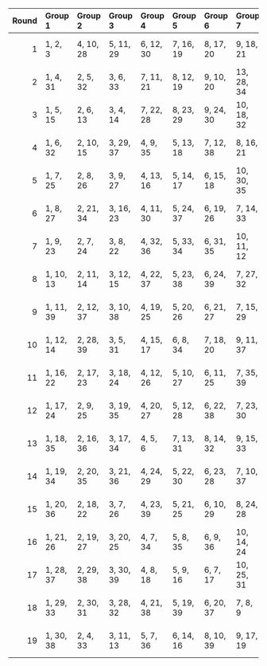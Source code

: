 |   Round | Group 1   | Group 2   | Group 3   | Group 4   | Group 5   | Group 6   | Group 7    | Group 8    | Group 9    | Group 10   | Group 11   | Group 12   | Group 13   |
|--------:|:----------|:----------|:----------|:----------|:----------|:----------|:-----------|:-----------|:-----------|:-----------|:-----------|:-----------|:-----------|
|       1 | 1, 2, 3   | 4, 10, 28 | 5, 11, 29 | 6, 12, 30 | 7, 16, 19 | 8, 17, 20 | 9, 18, 21  | 13, 33, 38 | 14, 31, 39 | 15, 32, 37 | 22, 26, 36 | 23, 27, 34 | 24, 25, 35 |
|       2 | 1, 4, 31  | 2, 5, 32  | 3, 6, 33  | 7, 11, 21 | 8, 12, 19 | 9, 10, 20 | 13, 28, 34 | 14, 29, 35 | 15, 30, 36 | 16, 24, 38 | 17, 22, 39 | 18, 23, 37 | 25, 26, 27 |
|       3 | 1, 5, 15  | 2, 6, 13  | 3, 4, 14  | 7, 22, 28 | 8, 23, 29 | 9, 24, 30 | 10, 18, 32 | 11, 16, 33 | 12, 17, 31 | 19, 20, 21 | 25, 34, 37 | 26, 35, 38 | 27, 36, 39 |
|       4 | 1, 6, 32  | 2, 10, 15 | 3, 29, 37 | 4, 9, 35  | 5, 13, 18 | 7, 12, 38 | 8, 16, 21  | 11, 19, 24 | 14, 22, 27 | 17, 25, 30 | 20, 28, 33 | 23, 31, 36 | 26, 34, 39 |
|       5 | 1, 7, 25  | 2, 8, 26  | 3, 9, 27  | 4, 13, 16 | 5, 14, 17 | 6, 15, 18 | 10, 30, 35 | 11, 28, 36 | 12, 29, 34 | 19, 23, 33 | 20, 24, 31 | 21, 22, 32 | 37, 38, 39 |
|       6 | 1, 8, 27  | 2, 21, 34 | 3, 16, 23 | 4, 11, 30 | 5, 24, 37 | 6, 19, 26 | 7, 14, 33  | 9, 22, 29  | 10, 17, 36 | 12, 25, 32 | 13, 20, 39 | 15, 28, 35 | 18, 31, 38 |
|       7 | 1, 9, 23  | 2, 7, 24  | 3, 8, 22  | 4, 32, 36 | 5, 33, 34 | 6, 31, 35 | 10, 11, 12 | 13, 19, 37 | 14, 20, 38 | 15, 21, 39 | 16, 25, 28 | 17, 26, 29 | 18, 27, 30 |
|       8 | 1, 10, 13 | 2, 11, 14 | 3, 12, 15 | 4, 22, 37 | 5, 23, 38 | 6, 24, 39 | 7, 27, 32  | 8, 25, 33  | 9, 26, 31  | 16, 20, 30 | 17, 21, 28 | 18, 19, 29 | 34, 35, 36 |
|       9 | 1, 11, 39 | 2, 12, 37 | 3, 10, 38 | 4, 19, 25 | 5, 20, 26 | 6, 21, 27 | 7, 15, 29  | 8, 13, 30  | 9, 14, 28  | 16, 17, 18 | 22, 31, 34 | 23, 32, 35 | 24, 33, 36 |
|      10 | 1, 12, 14 | 2, 28, 39 | 3, 5, 31  | 4, 15, 17 | 6, 8, 34  | 7, 18, 20 | 9, 11, 37  | 10, 21, 23 | 13, 24, 26 | 16, 27, 29 | 19, 30, 32 | 22, 33, 35 | 25, 36, 38 |
|      11 | 1, 16, 22 | 2, 17, 23 | 3, 18, 24 | 4, 12, 26 | 5, 10, 27 | 6, 11, 25 | 7, 35, 39  | 8, 36, 37  | 9, 34, 38  | 13, 14, 15 | 19, 28, 31 | 20, 29, 32 | 21, 30, 33 |
|      12 | 1, 17, 24 | 2, 9, 25  | 3, 19, 35 | 4, 20, 27 | 5, 12, 28 | 6, 22, 38 | 7, 23, 30  | 8, 15, 31  | 10, 26, 33 | 11, 18, 34 | 13, 29, 36 | 14, 21, 37 | 16, 32, 39 |
|      13 | 1, 18, 35 | 2, 16, 36 | 3, 17, 34 | 4, 5, 6   | 7, 13, 31 | 8, 14, 32 | 9, 15, 33  | 10, 19, 22 | 11, 20, 23 | 12, 21, 24 | 25, 29, 39 | 26, 30, 37 | 27, 28, 38 |
|      14 | 1, 19, 34 | 2, 20, 35 | 3, 21, 36 | 4, 24, 29 | 5, 22, 30 | 6, 23, 28 | 7, 10, 37  | 8, 11, 38  | 9, 12, 39  | 13, 17, 27 | 14, 18, 25 | 15, 16, 26 | 31, 32, 33 |
|      15 | 1, 20, 36 | 2, 18, 22 | 3, 7, 26  | 4, 23, 39 | 5, 21, 25 | 6, 10, 29 | 8, 24, 28  | 9, 13, 32  | 11, 27, 31 | 12, 16, 35 | 14, 30, 34 | 15, 19, 38 | 17, 33, 37 |
|      16 | 1, 21, 26 | 2, 19, 27 | 3, 20, 25 | 4, 7, 34  | 5, 8, 35  | 6, 9, 36  | 10, 14, 24 | 11, 15, 22 | 12, 13, 23 | 16, 31, 37 | 17, 32, 38 | 18, 33, 39 | 28, 29, 30 |
|      17 | 1, 28, 37 | 2, 29, 38 | 3, 30, 39 | 4, 8, 18  | 5, 9, 16  | 6, 7, 17  | 10, 25, 31 | 11, 26, 32 | 12, 27, 33 | 13, 21, 35 | 14, 19, 36 | 15, 20, 34 | 22, 23, 24 |
|      18 | 1, 29, 33 | 2, 30, 31 | 3, 28, 32 | 4, 21, 38 | 5, 19, 39 | 6, 20, 37 | 7, 8, 9    | 10, 16, 34 | 11, 17, 35 | 12, 18, 36 | 13, 22, 25 | 14, 23, 26 | 15, 24, 27 |
|      19 | 1, 30, 38 | 2, 4, 33  | 3, 11, 13 | 5, 7, 36  | 6, 14, 16 | 8, 10, 39 | 9, 17, 19  | 12, 20, 22 | 15, 23, 25 | 18, 26, 28 | 21, 29, 31 | 24, 32, 34 | 27, 35, 37 |